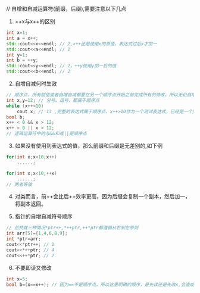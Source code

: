 // 自增和自减运算符(前缀，后缀),需要注意以下几点
1. ++x与x++的区别
```cpp
int x=1;
int a = x++;
std::cout<<x<<endl; // 2,x++还是使用x的原值，表达式过后x才加一
std::cout<<a<<endl; // 1
int y=1;
int b = ++y;
std::cout<<y<<endl; // 2，++y使用y加一后的值
std::cout<<b<<endl; // 2
```

2. 自增自减何时生效
```cpp
// 顺序点，所有赋值或者自增自减都要在另一个顺序点开始之前完成所有的修改。所以无论自增还是自减在经过顺序点之后肯定已经完成了自加，以下示例了几种常见属于顺序点的情况。除此之外大部分都不是顺序点。
int x,y=12; // 分号、逗号，都属于顺序点
while (x++>10)
    cout x; // 13 ,完整的表达式属于顺序点，x++>10作为一个测试表达式，已经是一个完整的表达式。
bool b;
x++ < 0 && x > 12;
x++ < 0 || x > 12;
// 逻辑运算符中的与&&和或||是顺序点
```

3. 如果没有使用到表达式的值，那么前缀和后缀是无差别的,如下例
```cpp
for(int x;x<10;x++)
    ......;

for(int x;x<10;++x)
    ......;
// 两者等效
```


4. 对类而言，前++会比后++效率更高，因为后缀会复制一个副本，然后加一，将副本返回。

5. 指针的自增自减符号顺序
```cpp
// 总共就三种情况*ptr++,*++ptr,++*ptr都遵循从右到左原则
int arr[5]={1,4,6,8,9};
int *ptr=arr;
cout<<*ptr++; // 1
cout<<*++ptr; // 4
cout<<++*ptr; // 2
```

6. 不要即读又修改
```cpp
int x=5;
bool b=(x==x++); // 因为==不是顺序点，所以这里明确的顺序，是先读还是先改x,会造成不确定结果,禁止使用这种写法。
```